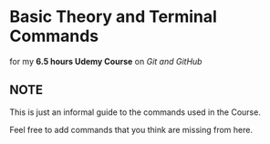 # Basic Theory and Terminal Commands

for my __6.5 hours Udemy Course__ on _Git and GitHub_

## NOTE 

This is just an informal guide to the commands used in the Course. 

Feel free to add commands that you think are missing from here.
